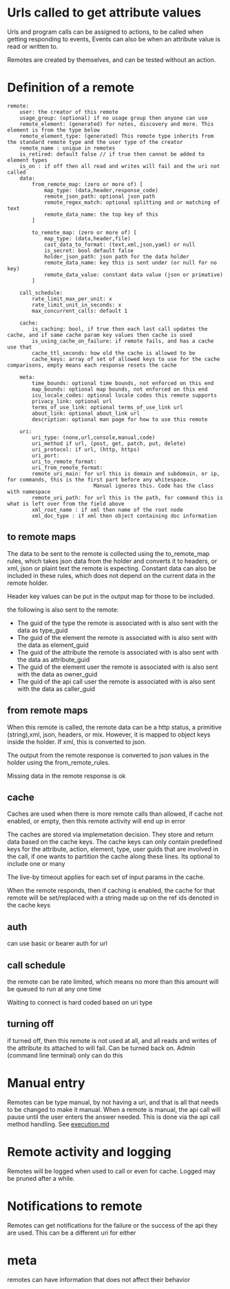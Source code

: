 # Urls called to get attribute values

Urls and program calls can be assigned to actions, to be called when getting responding to events,
Events can also be when an attribute value is read or written to.

Remotes are created by themselves, and can be tested without an action.




# Definition of a remote


    remote:
        user: the creator of this remote
        usage_group: (optional) if no usage group then anyone can use
        remote_element: (generated) for notes, discovery and more. This element is from the type below
        remote_element_type: (generated) This remote type inherits from the standard remote type and the user type of the creator
        remote_name : unique in remotes
        is_retired: default false // if true then cannot be added to element types
        is_on : if off then all read and writes will fail and the uri not called
        data:
            from_remote_map: (zero or more of) [
                map_type: (data,header,response_code)
                remote_json_path: optional json path
                remote_regex_match: optional splitting and or matching of text
                remote_data_name: the top key of this
            ]

            to_remote_map: (zero or more of) [
                map_type: (data,header,file)
                cast_data_to_format: (text,xml,json,yaml) or null
                is_secret: bool default false
                holder_json_path: json path for the data holder
                remote_data_name: key this is sent under (or null for no key)
                remote_data_value: constant data value (json or primative)
            ]

        call_schedule:
            rate_limit_max_per_unit: x
            rate_limit_unit_in_seconds: x
            max_concurrent_calls: default 1

        cache:
            is_caching: bool, if true then each last call updates the cache, and if same cache param key values then cache is used
            is_using_cache_on_failure: if remote fails, and has a cache use that
            cache_ttl_seconds: how old the cache is allowed to be
            cache_keys: array of set of allowed keys to use for the cache comparisons, empty means each response resets the cache

        meta:
            time_bounds: optional time bounds, not enforced on this end
            map_bounds: optional map bounds, not enforced on this end
            icu_locale_codes: optional locale codes this remote supports
            privacy_link: optional url 
            terms_of_use_link: optional terms_of_use_link url 
            about_link: optional about_link url 
            description: optional man page for how to use this remote

        uri:
            uri_type: (none,url,console,manual,code)
            uri_method if url, (post, get, patch, put, delete)
            uri_protocol: if url, (http, https)
            uri_port:
            uri_to_remote_format:
            uri_from_remote_format:
            remote_uri_main: for url this is domain and subdomain, or ip, for commands, this is the first part before any whitespace. 
                                Manual ignores this. Code has the class with namespace
            remote_uri_path: for url this is the path, for command this is what is left over from the field above
            xml_root_name : if xml then name of the root node
            xml_doc_type : if xml then object containing doc information



## to remote maps

The data to be sent to the remote is collected using the to_remote_map rules, which takes json data from the holder 
and converts it to headers, or xml, json or plaint text the remote is expecting. 
Constant data can also be included in these rules, which does not depend on the current data in the remote holder.

Header key values can be put in the output map for those to be included.


the following is also sent to the remote:
* The guid of the type the remote is associated with is also sent with the data as type_guid
* The guid of the element the remote is associated with is also sent with the data as element_guid
* The guid of the attribute the remote is associated with is also sent with the data as attribute_guid
* The guid of the element user the remote is associated with is also sent with the data as owner_guid
* The guid of the api call user the remote is associated with is also sent with the data as caller_guid

## from remote maps

When this remote is called, the remote data can be a http status, a primitive (string),xml, json, headers, or mix.
However, it is mapped to object keys inside the holder. If xml, this is converted to json.

The output from the remote response is converted to json values in the holder using the from_remote_rules.

Missing data in the remote response is ok 


## cache

Caches are used when there is more remote calls than allowed, if cache not enabled, or empty,
then this remote activity will end up in error


The caches are stored via implemetation decision. They store and return data based on the cache keys.
The cache keys can only contain predefined keys for the attribute, action, element, type, user  guids that are involved in the call,
if one wants to partition the cache along these lines. Its optional to include one or many

The live-by timeout applies for each set of input params in the cache.

When the remote responds, then if caching is enabled, the cache for that remote will be set/replaced
with a string made up on the ref ids denoted in the cache keys


## auth
can use basic or bearer auth for url

## call schedule
the remote can be rate limited, which means no more than this amount will be queued to run at any one time

Waiting to connect is hard coded based on uri type

## turning off
if turned off, then this remote is not used at all, and all reads and writes of the attribute its attached to will fail.
Can be turned back on.
Admin (command line terminal) only can do this

# Manual entry 

Remotes can be type manual, by not having a uri, and that is all that needs to be changed to make it manual.
When a remote is manual, the api call will pause until the user enters the answer needed.
This is done via the api call method handling. See  [execution.md](../core-api-general/execution.md)

# Remote activity and logging

Remotes will be logged when used to call or even for cache. Logged may be pruned after a while.

# Notifications to remote

Remotes can get notifications for the failure or the success of the api they are used.
This can be a different uri for either

# meta
remotes can have information that does not affect their behavior
